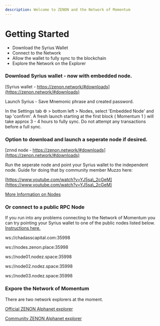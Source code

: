 ```yaml
---
description: Welcome to ZENON and the Network of Momentum
---
```


# Getting Started

* Download the Syrius Wallet
* Connect to the Network
* Allow the wallet to fully sync to the blockchain
* Explore the Network on the Explorer

### Download Syrius wallet - now with embedded node.

[Syrius wallet - https://zenon.network/#downloads](https://zenon.network/#downloads)

Launch Syrius - Save Mnemonic phrase and created password.&#x20;

In the Settings tab ⚙ > bottom left > Nodes, select 'Embedded Node' and tap 'confirm'. A fresh launch starting at the first block ( Momentum 1 ) will take approx 3 - 4 hours to fully sync. Do not attempt any transactions before a full sync.

### Option to download and launch a seperate node if desired.

[znnd node - https://zenon.network/#downloads](https://zenon.network/#downloads)

Run the seperate node and point your Syrius wallet to the independent node. Guide for doing that by community member Muzzo here:

[https://www.youtube.com/watch?v=YJ5sa\_2cGeM](https://www.youtube.com/watch?v=YJ5sa\_2cGeM)

[More Information on Nodes](more-information/nodes-pillars-and-sentinels.md)

### Or connect to a public RPC Node

If you run into any problems connecting to the Network of Momentum you can try pointing your Syrius wallet to one of the public nodes listed below. [Instructions here.](more-information/nodes-pillars-and-sentinels.md)

ws://chadasscapital.com:35998

ws://nodes.zenon.place:35998

ws://node01.nodez.space:35998&#x20;

ws://node02.nodez.space:35998&#x20;

ws://node03.nodez.space:35998

### Expore the Network of Momentum

There are two network explorers at the moment.

​[Official ZENON Alphanet explorer​](http://explorer.zenon.network)

[Community ZENON Alphanet explorer](https://zenonscraper.com)

